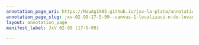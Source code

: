 ```yaml
---
annotation_page_uri: https://MauAg1985.github.io/jxv-la-plata/annotations/jxv-02-99-17-5-99--canvas-1-localizaci-n-de-levantamiento-de-cadaveres.json
annotation_page_slug: jxv-02-99-17-5-99--canvas-1-localizaci-n-de-levantamiento-de-cadaveres
layout: annotation_page
manifest_label: JxV 02-99 (17-5-99)

---
```

